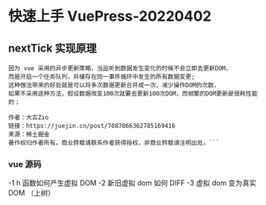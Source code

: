 # 快速上手 VuePress-20220402

## nextTick 实现原理

````
因为 vue 采用的异步更新策略，当监听到数据发生变化的时候不会立即去更新DOM，
而是开启一个任务队列，并缓存在同一事件循环中发生的所有数据变更;
这种做法带来的好处就是可以将多次数据更新合并成一次，减少操作DOM的次数，
如果不采用这种方法，假设数据改变100次就要去更新100次DOM，而频繁的DOM更新是很耗性能的；

作者：大古Zio
链接：https://juejin.cn/post/7087866362785169416
来源：稀土掘金
著作权归作者所有。商业转载请联系作者获得授权，非商业转载请注明出处。```
````

### vue 源码

-1 h 函数如何产生虚拟 DOM
-2 新旧虚拟 dom 如何 DIFF
-3 虚拟 dom 变为真实 DOM （上树）
